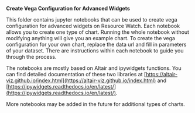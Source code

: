 **Create Vega Configuration for Advanced Widgets**

This folder contains jupyter notebooks that can be used to create vega configuration for advanced widgets on Resource Watch. Each notebook allows you to create one type of chart. Running the whole notebook without modifying anything will give you an example chart. To create the vega configuration for your own chart, replace the data url and fill in parameters of your dataset. There are instructions within each notebook to guide you through the process.

The notebooks are mostly based on Altair and ipywidgets functions. You can find detailed documentation of these two libraries at [https://altair-viz.github.io/index.html](https://altair-viz.github.io/index.html) and [https://ipywidgets.readthedocs.io/en/latest/](https://ipywidgets.readthedocs.io/en/latest/).

More notebooks may be added in the future for additional types of charts.
